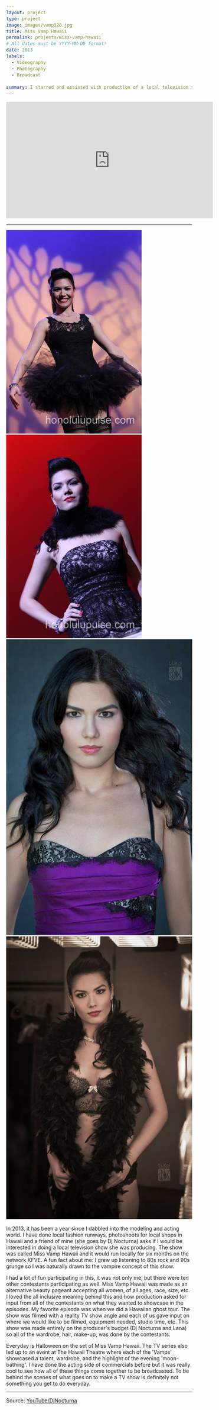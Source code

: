 ```yaml
---
layout: project
type: project
image: images/vamp320.jpg
title: Miss Vamp Hawaii
permalink: projects/miss-vamp-hawaii
# All dates must be YYYY-MM-DD format!
date: 2013
labels:
  - Videography
  - Photography
  - Broadcast
  
summary: I starred and assisted with production of a local television show in 2013.
---
```

<iframe width="560" height="315" src="https://www.youtube.com/embed/aOyP6OlcGfU" frameborder="0" allow="accelerometer; autoplay; encrypted-media; gyroscope; picture-in-picture" allowfullscreen></iframe>

<hr>

<div class="ui small rounded images">
  <img class="ui image" src="https://raw.githubusercontent.com/audreyford/audreyford.github.io/master/images/vamp.jpg">
  <img class="ui image" src="https://raw.githubusercontent.com/audreyford/audreyford.github.io/master/images/vamp2.jpg">
  <img class="ui image" src="https://raw.githubusercontent.com/audreyford/audreyford.github.io/master/images/vamp3.jpg">
  <img class="ui image" src="https://raw.githubusercontent.com/audreyford/audreyford.github.io/master/images/vamp7.jpg">
</div>

In 2013, it has been a year since I dabbled into the modeling and acting world.  I have done local fashion runways, photoshoots for local shops in Hawaii and a friend of mine (she goes by Dj Nocturna) asks if I would be interested in doing a local television show she was producing.  The show was called Miss Vamp Hawaii and it would run locally for six months on the network KFVE.  A fun fact about me: I grew up listening to 80s rock and 90s grunge so I was naturally drawn to the vampire concept of this show.

I had a lot of fun participating in this, it was not only me, but there were ten other contestants participating as well.  Miss Vamp Hawaii was made as an alternative beauty pageant accepting all women, of all ages, race, size, etc.  I loved the all inclusive meaning behind this and how production asked for input from all of the contestants on what they wanted to showcase in the episodes.  My favorite episode was when we did a Hawaiian ghost tour.  The show was filmed with a reality TV show angle and each of us gave input on where we would like to be filmed, equipment needed, studio time, etc.  This show was made entirely on the producer's budget (Dj Nocturna and Lana) so all of the wardrobe, hair, make-up, was done by the contestants.  

Everyday is Halloween on the set of Miss Vamp Hawaii.  The TV series also led up to an event at The Hawaii Theatre where each of the 'Vamps' showcased a talent, wardrobe, and the highlight of the evening 'moon-bathing'.  I have done the acting side of commercials before but it was really cool to see how all of these things come together to be broadcasted.  To be behind the scenes of what goes on to make a TV show is definitely not something you get to do everyday.

<hr>

Source: <a href="https://www.youtube.com/channel/UCWYVr3kjy7ztml7qlkaKjOg"><i class="large youtube icon "></i>YouTube/DjNocturna</a>



